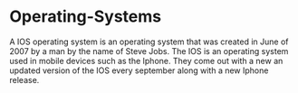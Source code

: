 # Operating-Systems
A IOS operating system is an operating system that was created in June of 2007 by a man by the name of Steve Jobs. The IOS is an operating system used in mobile devices such as the Iphone. They come out with a new an updated version of the IOS every september along with a new Iphone release.
